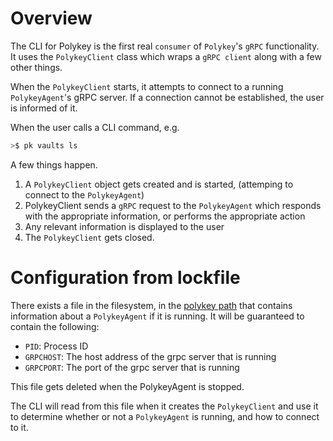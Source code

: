 # Overview
The CLI for Polykey is the first real `consumer` of `Polykey`'s `gRPC` functionality. It uses the `PolykeyClient` class which wraps a `gRPC client` along with a few other things.

When the `PolykeyClient` starts, it attempts to connect to a running `PolykeyAgent`'s gRPC server. If a connection cannot be established, the user is informed of it.

When the user calls a CLI command, e.g.
```bash
>$ pk vaults ls
```

A few things happen.
1. A `PolykeyClient` object gets created and is started, (attemping to connect to the `PolykeyAgent`)
2. PolykeyClient sends a `gRPC` request to the `PolykeyAgent` which responds with the appropriate information, or performs the appropriate action
3. Any relevant information is displayed to the user
4. The `PolykeyClient` gets closed.

# Configuration from lockfile

There exists a file in the filesystem, in the [polykey path](https://github.com/MatrixAI/Polykey/wiki#polykey-directory) that contains information about a `PolykeyAgent` if it is running.
It will be guaranteed to contain the following:
* `PID`: Process ID
* `GRPCHOST`: The host address of the grpc server that is running
* `GRPCPORT`: The port of the grpc server that is running

This file gets deleted when the PolykeyAgent is stopped.

The CLI will read from this file when it creates the `PolykeyClient` and use it to determine whether or not a `PolykeyAgent` is running, and how to connect to it. 